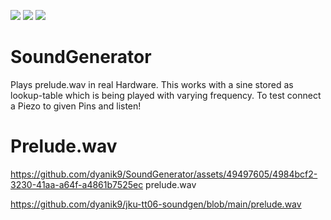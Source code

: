 ![](../../workflows/gds/badge.svg) ![](../../workflows/docs/badge.svg) ![](../../workflows/test/badge.svg)

# SoundGenerator
Plays prelude.wav in real Hardware. This works with a sine stored as lookup-table which is being played with varying frequency. To test connect a Piezo to given Pins and listen!

# Prelude.wav
https://github.com/dyanik9/SoundGenerator/assets/49497605/4984bcf2-3230-41aa-a64f-a4861b7525ec
prelude.wav

https://github.com/dyanik9/jku-tt06-soundgen/blob/main/prelude.wav
